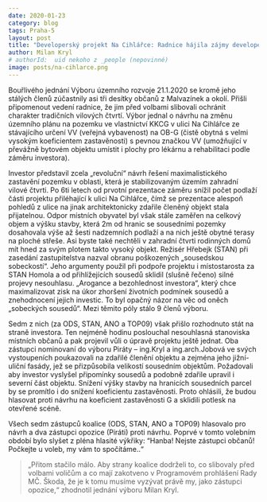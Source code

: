 ```yaml
---
date: 2020-01-23
category: blog
tags: Praha-5
layout: post
title: "Developerský projekt Na Cihlářce: Radnice hájila zájmy developera, Piráti zájmy občanů"
author: Milan Kryl
# authorId:  uid nekoho z _people (nepovinné)
image: posts/na-cihlarce.png
---
```


Bouřlivého jednání Výboru územního rozvoje 21.1.2020 se kromě jeho stálých členů zúčastnily asi tři desítky občanů z Malvazínek a okolí. Přišli připomenout vedení radnice, že jim před volbami slibovali ochránit charakter tradičních vilových čtvrtí. Výbor jednal o návrhu na změnu územního plánu na pozemku ve vlastnictví KKCG v ulici Na Cihlářce ze stávajícího určení VV (veřejná vybavenost) na OB-G (čistě obytná s velmi vysokým koeficientem zastavěnosti) s pevnou značkou VV (umožňující v převážně bytovém objektu umístit i plochy pro lékárnu a rehabilitaci podle záměru investora).

Investor představil zcela „revoluční“ návrh řešení maximalistického zastavění pozemku v oblasti, která je stabilizovaným územím zahradní vilové čtvrti. Po 6ti letech od prvotní prezentace záměru snížil počet podlaží části projektu přiléhající k ulici Na Cihlářce, čímž se prezentace alespoň pohledů z ulice na jinak architektonicky zdařile členěný objekt stala přijatelnou. Odpor místních obyvatel byl však stále zaměřen na celkový objem a výšku stavby, která 2m od hranic se sousedními pozemky dosahovala výše až šesti nadzemních podlaží a na nich ještě obytné terasy na ploché střeše. Asi byste také nechtěli v zahradní čtvrti rodinných domů mít hned za svým plotem takto vysoký objekt. Režisér Hřebejk (STAN) při zasedání zastupitelstva nazval obranu poškozených „sousedskou sobeckostí“. Jeho argumenty použil při podpoře projektu i místostarosta za STAN Homola a od přihlížejících sousedů sklidil (slušně řečeno) silné projevy nesouhlasu. „Arogance a bezohlednost investora“, který chce maximalizovat zisk na úkor zhoršení životních podmínek sousedů a znehodnocení jejich investic. To byl opačný názor na věc od oněch „sobeckých sousedů“. Mezi těmito póly stálo 9 členů výboru. 

Sedm z nich (za ODS, STAN, ANO a TOP09) však přišlo rozhodnuto stát na straně investora. Ten nejméně hodinu poslouchal nesouhlasná stanoviska místních občanů a pak projevil vůli o úpravě projektu ještě jednat. Oba zástupci nominovaní do výboru Piráty – ing.Kryl a ing.arch.Jobová ve svých vystoupeních poukazovali na zdařilé členění objektu a zejména jeho jižní-uliční fasády, jež se přizpůsobila velikostí sousedním objektům. Požadovali aby investor vyslyšel připomínky sousedů a podobně zdařile upravil i severní část objektu. Snížení výšky stavby na hranicích sousedních parcel by se promítlo i do snížení koeficientu zastavěnosti. Proto ohlásili, že budou hlasovat proti návrhu na koeficient zastavěnosti G a sklidili potlesk na otevřené scéně.  

Všech sedm zástupců koalice (ODS, STAN, ANO a TOP09) hlasovalo pro návrh a dva zástupci opozice (Piráti) proti návrhu. Poprvé v tomto volebním období bylo slyšet z pléna hlasité výkřiky: “Hanba! Nejste zástupci občanů! Počkejte u voleb, my vám to spočítáme..“

> „Přitom stačilo málo. Aby strany koalice dodrželi to, co slibovaly před volbami voličům a co mají zakotveno v Programovém prohlášení Rady MČ. Škoda, že je k tomu musíme vyzývat právě my, jako zástupci opozice,“ zhodnotil jednání výboru Milan Kryl.
